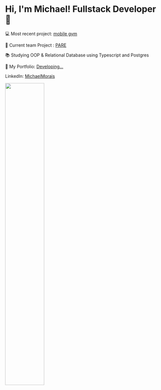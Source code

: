 # Hi, I'm Michael! Fullstack Developer 👋
💻 Most recent project: [mobile gym](https://github.com/itsmorais/mobile_gym)

👷 Current team Project : [PARE](https://github.com/m-u-l-a-s/PARE)

📚 Studying OOP & Relational Database using Typescript and Postgres

📁 My Portfolio: [Developing...](https://portfolio-delta-five-32.vercel.app)

LinkedIn: [MichaelMorais](https://www.linkedin.com/in/michael-morais22/)



<div>
<img align="center" width="50%  "src="https://github-readme-stats.vercel.app/api/top-langs/?username=itsmorais&layout=compact&theme=dark">
</div> 
  







